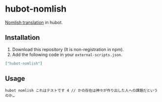 hubot-nomlish
=============

[Nomlish translation][1] in hubot.

Installation
------------

1. Download this repository (It is non-registration in npm).
2. Add the following code in your `external-scripts.json`.

```json
["hubot-nomlish"]
```

Usage
-----

```
hubot nomlish これはテストです 4 // かの存在は神々が作り出した人への課題だというのか…
```

[1]: http://racing-lagoon.info/nomu/translate.php
